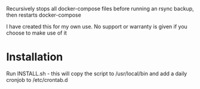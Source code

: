 Recursively stops all docker-compose files before running an rsync backup, then restarts docker-compose

I have created this for my own use. No support or warranty is given if you choose to make use of it

# Installation
Run INSTALL.sh - this will copy the script to /usr/local/bin and add a daily cronjob to /etc/crontab.d
